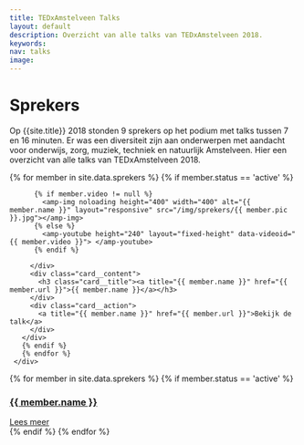 ```yaml
---
title: TEDxAmstelveen Talks
layout: default
description: Overzicht van alle talks van TEDxAmstelveen 2018.
keywords:
nav: talks
image:
---
```


# Sprekers

Op {{site.title}} 2018 stonden 9 sprekers op het podium met talks tussen 7 en 16 minuten. Er was een diversiteit zijn aan onderwerpen met aandacht voor onderwijs, zorg, muziek, techniek en natuurlijk Amstelveen. Hier een overzicht van alle talks van TEDxAmstelveen 2018.

<div class="tablet-up">
     <div class="card-container">
       {% for member in site.data.sprekers %}
       {% if member.status == 'active' %}
       <div class="card">
         <div class="card__image">

          {% if member.video != null %}         
            <amp-img noloading height="400" width="400" alt="{{ member.name }}" layout="responsive" src="/img/sprekers/{{ member.pic }}.jpg"></amp-img>
          {% else %}
            <amp-youtube height="240" layout="fixed-height" data-videoid="{{ member.video }}"> </amp-youtube>
          {% endif %}

         </div>
         <div class="card__content">
           <h3 class="card__title"><a title="{{ member.name }}" href="{{ member.url }}">{{ member.name }}</a></h3>
         </div>
         <div class="card__action">
           <a title="{{ member.name }}" href="{{ member.url }}">Bekijk de talk</a>
         </div>
       </div>
       {% endif %}
       {% endfor %}
     </div>
</div>

<amp-carousel class="tablet-down"
  width="auto"
  height="450"
  type="slides"
  layout="fixed-height">
  {% for member in site.data.sprekers %}
  {% if member.status == 'active' %}
  <div class="card">
    <div class="card__image">
      <a title="{{ member.name }}" href="{{ member.url }}">
      <amp-img
          noloading
          height="200"
          width="200"
          alt="{{ member.name }}"
          layout="responsive"
          src="/img/sprekers/{{ member.pic }}.jpg">
      </amp-img></a>
    </div>
    <div class="card__content">
      <h3 class="card__title"><a title="{{ member.name }}" href="{{ member.url }}">{{ member.name }}</a></h3>
    </div>
    <div class="card__action">
      <a title="{{ member.name }}" href="{{ member.url }}">Lees meer</a>
    </div>
  </div>
{% endif %}
{% endfor %}
</amp-carousel>
